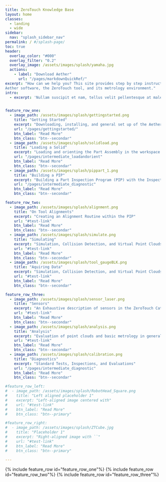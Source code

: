 ```yaml
---
title: ZeroTouch Knowledge Base
layout: home
classes:
  - landing
  - wide
sidebar:
  nav: "splash_sidebar_nav"
permalink: / #/splash-page/
toc: true
header:
  overlay_color: "#000"
  overlay_filter: "0.2"
  overlay_image: /assets/images/splash/yamaha.jpg
  actions:
    - label: "Download Aether"
      url: "/pages/markdownQuickRef/"
excerpt: "How can we help you? This site provides step by step instructions on how to get started with the 
Aether software, the ZeroTouch tool, and its metrology environment." 
intro: 
  - excerpt: 'Nullam suscipit et nam, tellus velit pellentesque at malesuada, enim eaque. Quis nulla, netus tempor in diam gravida tincidunt, *proin faucibus* voluptate felis id sollicitudin. Centered with `type="center"`'


feature_row_one:
  - image_path: /assets/images/splash/gettingstarted.png
    title: "Getting Started"
    excerpt: "Downloading, installing, and general set up of the Aether software environment."
    url: "/pages/gettingstarted/"
    btn_label: "Read More"
    btn_class: "btn--secondar"
  - image_path: /assets/images/splash/solidload.png
    title: "Loading a Solid"
    excerpt: "Loading and orienting the Part Assembly in the workspace."
    url: "/pages/intermediate_loadandorient"
    btn_label: "Read More"
    btn_class: "btn--secondar"
  - image_path: /assets/images/splash/pippart_1.png
    title: "Building a PIP"
    excerpt: "Building a Part Inspection Program (PIP) with the Inspection Operations List"
    url: "/pages/intermediate_diagnostic"
    btn_label: "Read More"
    btn_class: "btn--secondar"

feature_row_two:
  - image_path: /assets/images/splash/alignment.png
    title: "On Tool Alignments"
    excerpt: "Creating an Alignment Routine within the PIP"
    url: "#test-link"
    btn_label: "Read More"
    btn_class: "btn--secondar"
  - image_path: /assets/images/splash/simulate.png
    title: "Simulating"
    excerpt: "Simulation, Collision Detection, and Virtual Point Clouds"
    url: "#test-link"
    btn_label: "Read More"
    btn_class: "btn--secondar"
  - image_path: /assets/images/splash/tool_gaugeBLK.png
    title: "Aquiring Data"
    excerpt: "Simulation, Collision Detection, and Virtual Point Clouds"
    url: "#test-link"
    btn_label: "Read More"
    btn_class: "btn--secondar"

feature_row_three:
  - image_path: /assets/images/splash/sensor_laser.png
    title: "Sensors"
    excerpt: "An Exhaustive description of sensors in the ZeroTouch Catalog"
    url: "#test-link"
    btn_label: "Read More"
    btn_class: "btn--secondar"
  - image_path: /assets/images/splash/analysis.png
    title: "Analysis"
    excerpt: "Evaluation of point clouds and basic metrology in general "
    url: "#test-link"
    btn_label: "Read More"
    btn_class: "btn--secondar"
  - image_path: /assets/images/splash/calibration.png
    title: "Diagnostics"
    excerpt: "Standard Tests, Inspections, and Evaluations"
    url: "/pages/intermediate_diagnostic"
    btn_label: "Read More"
    btn_class: "btn--secondar"

#feature_row_left:
#  - image_path: /assets/images/splash/RobotHead_Square.png
#    title: "Left aligned placeholder 1"
#    excerpt: "Left-aligned image centered with"
#    url: "#test-link"
#    btn_label: "Read More"
#    btn_class: "btn--primary"

#feature_row_right:
#  - image_path: /assets/images/splash/ZTCube.jpg
#    title: "Placeholder 1"
#    excerpt: "Right-aligned image with ``"
#    url: "#test-link"
#    btn_label: "Read More"
#    btn_class: "btn--primary"
 
---
```

{% include feature_row id="feature_row_one"%}
{% include feature_row id="feature_row_two"%}
{% include feature_row id="feature_row_three"%}
